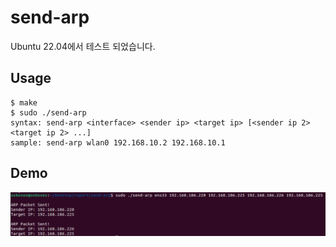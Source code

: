 # send-arp
Ubuntu 22.04에서 테스트 되었습니다.

## Usage
```shell
$ make
$ sudo ./send-arp
syntax: send-arp <interface> <sender ip> <target ip> [<sender ip 2> <target ip 2> ...]
sample: send-arp wlan0 192.168.10.2 192.168.10.1  
```

## Demo
<img src="https://github.com/mainsw/send-arp/blob/main/img/demo1.png">
